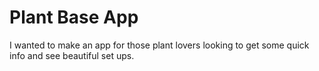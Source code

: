 # Plant Base App
I wanted to make an app for those plant lovers looking to get some quick info and see beautiful set ups.